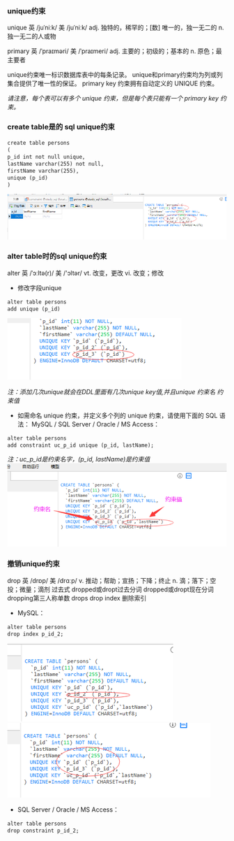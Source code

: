 ### unique约束

unique 英 /juˈniːk/  美 /juˈniːk/ adj. 独特的，稀罕的；[数] 唯一的，独一无二的 n. 独一无二的人或物

primary  英 /ˈpraɪməri/  美 /ˈpraɪmeri/ adj. 主要的；初级的；基本的 n. 原色；最主要者

unique约束唯一标识数据库表中的每条记录。
unique和primary约束均为列或列集合提供了唯一性的保证。
primary key 约束拥有自动定义的 UNIQUE 约束。

*请注意，每个表可以有多个 unique 约束，但是每个表只能有一个 primary key 约束。*

### create table是的 sql unique约束
```
create table persons
(
p_id int not null unique,
lastName varchar(255) not null,
firstName varchar(255),
unique (p_id)
)
```
<img src='./img/constraint_unique.png' />

### alter table时的sql unique约束
alter 英 /ˈɔːltə(r)/  美 /'ɔltər/  vt. 改变，更改 vi. 改变；修改

* 修改字段unique
```
alter table persons
add unique (p_id)
```
<img src='./img/constraint_unique_add.png' />

*注：添加几次unique就会在DDL里面有几次unique key值,并且unique 约束名 约束值*

* 如需命名 unique 约束，并定义多个列的 unique 约束，请使用下面的 SQL 语法：
MySQL / SQL Server / Oracle / MS Access：
```
alter table persons
add constraint uc_p_id unique (p_id, lastName);
```

*注：uc_p_id是约束名字，(p_id, lastName)是约束值*
<img src='./img/constraint_unique_add_more.png' />

### 撤销unique约束

drop 英 /drɒp/  美 /drɑːp/ v. 推动；帮助；宣扬；下降；终止 n. 滴；落下；空投；微量；滴剂 
过去式 dropped或dropt过去分词 dropped或dropt现在分词 dropping第三人称单数 drops
drop index 删除索引

* MySQL：
```
alter table persons
drop index p_id_2;
```
<img src='./img/constraint_unique_drop_index.png' />
<img src='./img/constraint_unique_drop_index_after.png' />

* SQL Server / Oracle / MS Access：
```
alter table persons
drop constraint p_id_2;
```